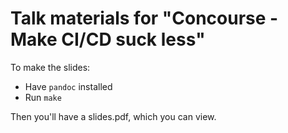 # Talk materials for "Concourse - Make CI/CD suck less"

To make the slides:
* Have `pandoc` installed
* Run `make`

Then you'll have a slides.pdf, which you can view.
